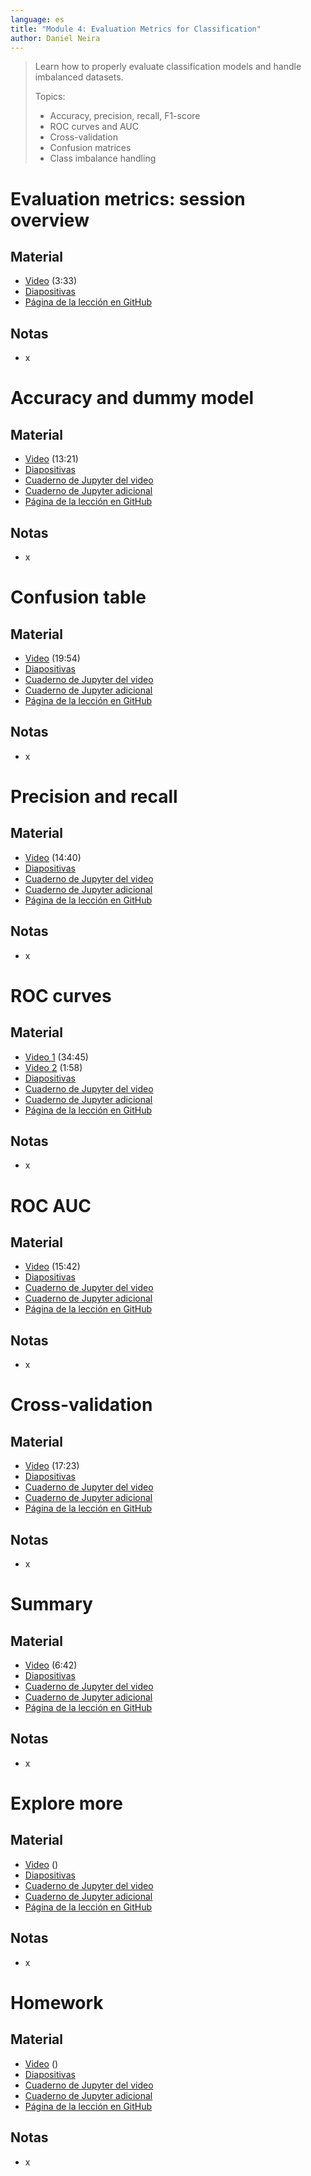 ```yaml
---
language: es
title: "Module 4: Evaluation Metrics for Classification"
author: Daniel Neira
---
```

> Learn how to properly evaluate classification models and handle imbalanced datasets.
>
> Topics:
>
> - Accuracy, precision, recall, F1-score
> - ROC curves and AUC
> - Cross-validation
> - Confusion matrices
> - Class imbalance handling

# Evaluation metrics: session overview

## Material

- [Video](https://www.youtube.com/watch?v=gmg5jw1bM8A) (3:33)
- [Diapositivas](https://www.slideshare.net/AlexeyGrigorev/ml-zoomcamp-4-evaluation-metrics-for-classification)
- [Página de la lección en GitHub](https://github.com/DataTalksClub/machine-learning-zoomcamp/blob/master/01-overview.md)

## Notas

- x

# Accuracy and dummy model

## Material

- [Video](https://www.youtube.com/watch?v=FW_l7lB0HUI) (13:21)
- [Diapositivas](https://www.slideshare.net/AlexeyGrigorev/ml-zoomcamp-4-evaluation-metrics-for-classification)
- [Cuaderno de Jupyter del video](https://github.com/DataTalksClub/machine-learning-zoomcamp/blob/master/04-evaluation/notebook.ipynb)
- [Cuaderno de Jupyter adicional](https://github.com/alexeygrigorev/mlbookcamp-code/blob/master/chapter-03-churn-prediction/04-metrics.ipynb)
- [Página de la lección en GitHub](https://github.com/DataTalksClub/machine-learning-zoomcamp/blob/master/02-accuracy.md)

## Notas

- x

# Confusion table

## Material

- [Video](https://www.youtube.com/watch?v=Jt2dDLSlBng) (19:54)
- [Diapositivas](https://www.slideshare.net/AlexeyGrigorev/ml-zoomcamp-4-evaluation-metrics-for-classification)
- [Cuaderno de Jupyter del video](https://github.com/DataTalksClub/machine-learning-zoomcamp/blob/master/04-evaluation/notebook.ipynb)
- [Cuaderno de Jupyter adicional](https://github.com/alexeygrigorev/mlbookcamp-code/blob/master/chapter-03-churn-prediction/04-metrics.ipynb)
- [Página de la lección en GitHub](https://github.com/DataTalksClub/machine-learning-zoomcamp/blob/master/03-confusion-table.md)

## Notas

- x

# Precision and recall

## Material

- [Video](https://www.youtube.com/watch?v=gRLP_mlglMM) (14:40)
- [Diapositivas](https://www.slideshare.net/AlexeyGrigorev/ml-zoomcamp-4-evaluation-metrics-for-classification)
- [Cuaderno de Jupyter del video](https://github.com/DataTalksClub/machine-learning-zoomcamp/blob/master/04-evaluation/notebook.ipynb)
- [Cuaderno de Jupyter adicional](https://github.com/alexeygrigorev/mlbookcamp-code/blob/master/chapter-03-churn-prediction/04-metrics.ipynb)
- [Página de la lección en GitHub](https://github.com/DataTalksClub/machine-learning-zoomcamp/blob/master/04-precision-recall.md)

## Notas

- x

# ROC curves

## Material

- [Video 1](https://www.youtube.com/watch?v=dnBZLk53sQI) (34:45)
- [Video 2](https://www.youtube.com/watch?v=B5PATo1J6yw) (1:58)
- [Diapositivas](https://www.slideshare.net/AlexeyGrigorev/ml-zoomcamp-4-evaluation-metrics-for-classification)
- [Cuaderno de Jupyter del video](https://github.com/DataTalksClub/machine-learning-zoomcamp/blob/master/04-evaluation/notebook.ipynb)
- [Cuaderno de Jupyter adicional](https://github.com/alexeygrigorev/mlbookcamp-code/blob/master/chapter-03-churn-prediction/04-metrics.ipynb)
- [Página de la lección en GitHub](https://github.com/DataTalksClub/machine-learning-zoomcamp/blob/master/05-roc.md)

## Notas

- x

# ROC AUC

## Material

- [Video](https://www.youtube.com/watch?v=hvIQPAwkVZo) (15:42)
- [Diapositivas](https://www.slideshare.net/AlexeyGrigorev/ml-zoomcamp-4-evaluation-metrics-for-classification)
- [Cuaderno de Jupyter del video](https://github.com/DataTalksClub/machine-learning-zoomcamp/blob/master/04-evaluation/notebook.ipynb)
- [Cuaderno de Jupyter adicional](https://github.com/alexeygrigorev/mlbookcamp-code/blob/master/chapter-03-churn-prediction/04-metrics.ipynb)
- [Página de la lección en GitHub](https://github.com/DataTalksClub/machine-learning-zoomcamp/blob/master/06-auc.md)

## Notas

- x

# Cross-validation

## Material

- [Video](https://www.youtube.com/watch?v=BIIZaVtUbf4) (17:23)
- [Diapositivas](https://www.slideshare.net/AlexeyGrigorev/ml-zoomcamp-4-evaluation-metrics-for-classification)
- [Cuaderno de Jupyter del video](https://github.com/DataTalksClub/machine-learning-zoomcamp/blob/master/04-evaluation/notebook.ipynb)
- [Cuaderno de Jupyter adicional](https://github.com/alexeygrigorev/mlbookcamp-code/blob/master/chapter-03-churn-prediction/04-metrics.ipynb)
- [Página de la lección en GitHub](https://github.com/DataTalksClub/machine-learning-zoomcamp/blob/master/07-cross-validation.md)

## Notas

- x

# Summary

## Material

- [Video](https://www.youtube.com/watch?v=-v8XEQ2AHvQ) (6:42)
- [Diapositivas](https://www.slideshare.net/AlexeyGrigorev/ml-zoomcamp-4-evaluation-metrics-for-classification)
- [Cuaderno de Jupyter del video](https://github.com/DataTalksClub/machine-learning-zoomcamp/blob/master/04-evaluation/notebook.ipynb)
- [Cuaderno de Jupyter adicional](https://github.com/alexeygrigorev/mlbookcamp-code/blob/master/chapter-03-churn-prediction/04-metrics.ipynb)
- [Página de la lección en GitHub](https://github.com/DataTalksClub/machine-learning-zoomcamp/blob/master/08-summary.md)

## Notas

- x

# Explore more

## Material

- [Video]() ()
- [Diapositivas](https://www.slideshare.net/AlexeyGrigorev/ml-zoomcamp-4-evaluation-metrics-for-classification)
- [Cuaderno de Jupyter del video](https://github.com/DataTalksClub/machine-learning-zoomcamp/blob/master/04-evaluation/notebook.ipynb)
- [Cuaderno de Jupyter adicional](https://github.com/alexeygrigorev/mlbookcamp-code/blob/master/chapter-03-churn-prediction/04-metrics.ipynb)
- [Página de la lección en GitHub](https://github.com/DataTalksClub/machine-learning-zoomcamp/blob/master/09-explore-more.md)

## Notas

- x

# Homework

## Material

- [Video]() ()
- [Diapositivas](https://www.slideshare.net/AlexeyGrigorev/ml-zoomcamp-4-evaluation-metrics-for-classification)
- [Cuaderno de Jupyter del video](https://github.com/DataTalksClub/machine-learning-zoomcamp/blob/master/04-evaluation/notebook.ipynb)
- [Cuaderno de Jupyter adicional](https://github.com/alexeygrigorev/mlbookcamp-code/blob/master/chapter-03-churn-prediction/04-metrics.ipynb)
- [Página de la lección en GitHub](https://github.com/DataTalksClub/machine-learning-zoomcamp/blob/master/homework.md)

## Notas

- x
